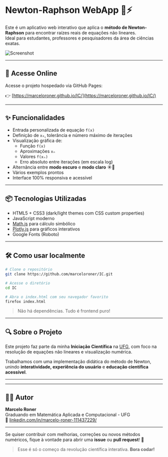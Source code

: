 # Newton-Raphson WebApp 📐⚡

Este é um aplicativo web interativo que aplica o **método de Newton-Raphson** para encontrar raízes reais de equações não lineares.  
Ideal para estudantes, professores e pesquisadores da área de ciências exatas.

![Screenshot](./screenshot.png) <!-- Substitua após adicionar o print -->

---

## 🚀 Acesse Online

Acesse o projeto hospedado via GitHub Pages:

👉 [https://marceloroner.github.io/IC/](https://marceloroner.github.io/IC/)

---

## ✨ Funcionalidades

- Entrada personalizada de equação `f(x)`
- Definição de `x₀`, tolerância e número máximo de iterações
- Visualização gráfica de:
  - Função `f(x)`
  - Aproximações `xₙ`
  - Valores `f(xₙ)`
  - Erro absoluto entre iterações (em escala log)
- Alternância entre **modo escuro** e **modo claro** ☀️🌙
- Vários exemplos prontos
- Interface 100% responsiva e acessível

---

## 📦 Tecnologias Utilizadas

- HTML5 + CSS3 (dark/light themes com CSS custom properties)
- JavaScript moderno
- [Math.js](https://mathjs.org/) para cálculo simbólico
- [Plotly.js](https://plotly.com/javascript/) para gráficos interativos
- Google Fonts (Roboto)

---

## 🛠 Como usar localmente

```bash
# Clone o repositório
git clone https://github.com/marceloroner/IC.git

# Acesse o diretório
cd IC

# Abra o index.html com seu navegador favorito
firefox index.html
```

> Não há dependências. Tudo é frontend puro!

---

## 🔍 Sobre o Projeto

Este projeto faz parte da minha **Iniciação Científica** na [UFG](https://www.ufg.br/), com foco na resolução de equações não lineares e visualização numérica.

Trabalhamos com uma implementação didática do método de Newton, unindo **interatividade, experiência do usuário** e **educação científica acessível**.

---

---

## 🙋‍♂️ Autor

**Marcelo Roner**  
Graduando em Matemática Aplicada e Computacional - UFG  
🔗 [linkedin.com/in/marcelo-roner-111437229/](https://www.linkedin.com/in/marcelo-roner-111437229/)

---

Se quiser contribuir com melhorias, correções ou novos métodos numéricos, fique à vontade para abrir uma **issue** ou **pull request**! 🚀

> Esse é só o começo da revolução científica interativa. **Bora codar!**
